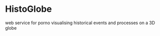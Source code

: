 HistoGlobe
==========

web service for porno visualising historical events and processes on a 3D globe